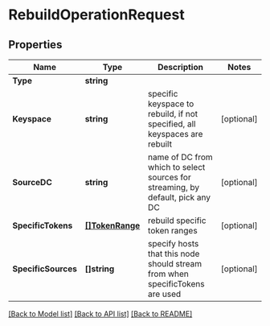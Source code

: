 # RebuildOperationRequest

## Properties

Name | Type | Description | Notes
------------ | ------------- | ------------- | -------------
**Type** | **string** |  | 
**Keyspace** | **string** | specific keyspace to rebuild, if not specified, all keyspaces are rebuilt  | [optional] 
**SourceDC** | **string** | name of DC from which to select sources for streaming, by default, pick any DC  | [optional] 
**SpecificTokens** | [**[]TokenRange**](TokenRange.md) | rebuild specific token ranges  | [optional] 
**SpecificSources** | **[]string** | specify hosts that this node should stream from when specificTokens are used  | [optional] 

[[Back to Model list]](../README.md#documentation-for-models) [[Back to API list]](../README.md#documentation-for-api-endpoints) [[Back to README]](../README.md)



